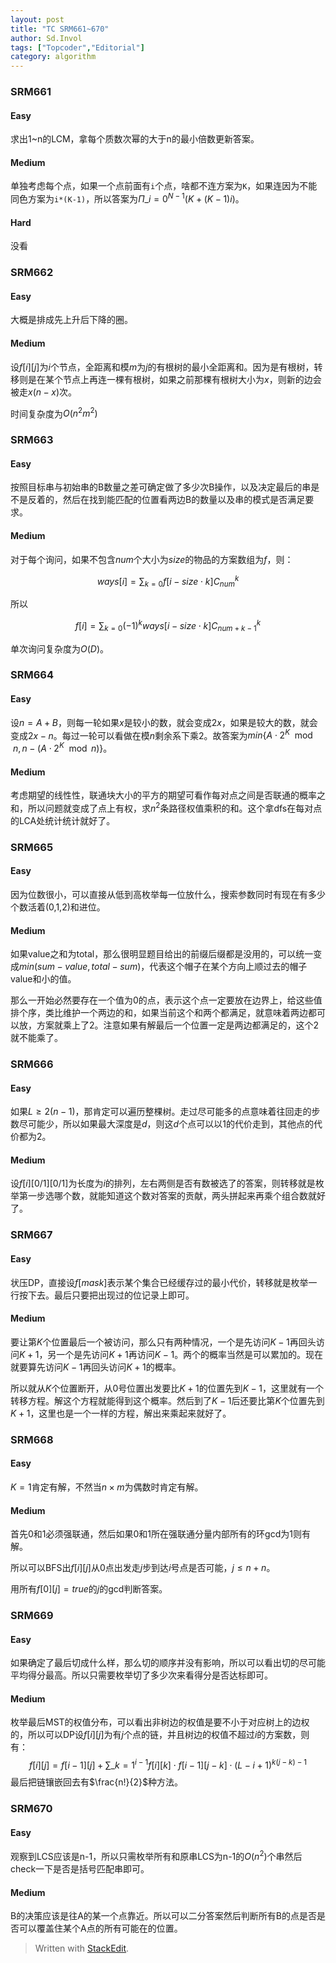 ```yaml
---
layout: post
title: "TC SRM661~670"
author: Sd.Invol
tags: ["Topcoder","Editorial"]
category: algorithm
---
```


### SRM661

#### Easy
求出1~n的LCM，拿每个质数次幂的大于n的最小倍数更新答案。

#### Medium
单独考虑每个点，如果一个点前面有`i`个点，啥都不连方案为`K`，如果连因为不能同色方案为`i*(K-1)`，所以答案为$\Pi\_{i=0}^{N-1}(K + (K-1)i)$。

#### Hard
没看

### SRM662

#### Easy
大概是排成先上升后下降的圈。

#### Medium
设$f[i][j]$为$i$个节点，全距离和模$m$为$j$的有根树的最小全距离和。因为是有根树，转移则是在某个节点上再连一棵有根树，如果之前那棵有根树大小为$x$，则新的边会被走$x(n-x)$次。

时间复杂度为$O(n^2m^2)$

### SRM663

#### Easy
按照目标串与初始串的B数量之差可确定做了多少次B操作，以及决定最后的串是不是反着的，然后在找到能匹配的位置看两边B的数量以及串的模式是否满足要求。

#### Medium
对于每个询问，如果不包含$num$个大小为$size$的物品的方案数组为$f$，则：

$$
ways[i] = \sum_{k=0}{f[i - size \cdot k]C_{num}^{k}}
$$

所以

$$
f[i] = \sum_{k=0}{(-1)^kways[i - size \cdot k]C_{num+k-1}^{k}}
$$

单次询问复杂度为$O(D)$。

### SRM664

#### Easy
设$n=A+B$，则每一轮如果$x$是较小的数，就会变成$2x$，如果是较大的数，就会变成$2x-n$。每过一轮可以看做在模$n$剩余系下乘$2$。故答案为$min\{A \cdot 2^K \mod n , n - (A \cdot 2^K \mod n)\}$。

#### Medium

考虑期望的线性性，联通块大小的平方的期望可看作每对点之间是否联通的概率之和，所以问题就变成了点上有权，求$n^2$条路径权值乘积的和。这个拿dfs在每对点的LCA处统计统计就好了。

### SRM665

#### Easy
因为位数很小，可以直接从低到高枚举每一位放什么，搜索参数同时有现在有多少个数活着(0,1,2)和进位。

#### Medium
如果value之和为total，那么很明显题目给出的前缀后缀都是没用的，可以统一变成$min(sum-value , total-  sum)$，代表这个帽子在某个方向上顺过去的帽子value和小的值。

那么一开始必然要存在一个值为0的点，表示这个点一定要放在边界上，给这些值排个序，类比维护一个两边的和，如果当前这个和两个都满足，就意味着两边都可以放，方案就乘上了$2$。注意如果有解最后一个位置一定是两边都满足的，这个$2$就不能乘了。

### SRM666

#### Easy
如果$L \geq 2(n-1)$，那肯定可以遍历整棵树。走过尽可能多的点意味着往回走的步数尽可能少，所以如果最大深度是$d$，则这$d$个点可以以1的代价走到，其他点的代价都为2。

#### Medium
设$f[i][0/1][0/1]$为长度为$i$的排列，左右两侧是否有数被选了的答案，则转移就是枚举第一步选哪个数，就能知道这个数对答案的贡献，两头拼起来再乘个组合数就好了。

### SRM667

#### Easy
状压DP，直接设$f[mask]$表示某个集合已经缓存过的最小代价，转移就是枚举一行按下去。最后只要把出现过的位记录上即可。

#### Medium
要让第$K$个位置最后一个被访问，那么只有两种情况，一个是先访问$K-1$再回头访问$K+1$，另一个是先访问$K+1$再访问$K-1$。两个的概率当然是可以累加的。现在就要算先访问$K-1$再回头访问$K+1$的概率。

所以就从$K$个位置断开，从$0$号位置出发要比$K+1$的位置先到$K-1$，这里就有一个转移方程。解这个方程就能得到这个概率。然后到了$K-1$后还要比第$K$个位置先到$K+1$，这里也是一个一样的方程，解出来乘起来就好了。

### SRM668

#### Easy 
$K=1$肯定有解，不然当$n \times m$为偶数时肯定有解。

#### Medium
首先0和1必须强联通，然后如果0和1所在强联通分量内部所有的环gcd为1则有解。

所以可以BFS出$f[i][j]$从0点出发走$j$步到达$i$号点是否可能，$j \leq n + n$。

用所有$f[0][j]=true$的$j$的gcd判断答案。

### SRM669

#### Easy
如果确定了最后切成什么样，那么切的顺序并没有影响，所以可以看出切的尽可能平均得分最高。所以只需要枚举切了多少次来看得分是否达标即可。

#### Medium
枚举最后MST的权值分布，可以看出非树边的权值是要不小于对应树上的边权的，所以可以DP设$f[i][j]$为有$j$个点的链，并且树边的权值不超过$i$的方案数，则有：
$$
f[i][j] = f[i - 1][j] + \sum\_{k=1}^{i-1}{f[i][k] \cdot f[i - 1][j-k] \cdot (L-i+1)^{k(j-k)-1}}
$$
最后把链镶嵌回去有$\frac{n!}{2}$种方法。

### SRM670

#### Easy
观察到LCS应该是n-1，所以只需枚举所有和原串LCS为n-1的$O(n^2)$个串然后check一下是否是括号匹配串即可。

#### Medium
B的决策应该是往A的某一个点靠近。所以可以二分答案然后判断所有B的点是否是否可以覆盖住某个A点的所有可能在的位置。


> Written with [StackEdit](https://stackedit.io/).
